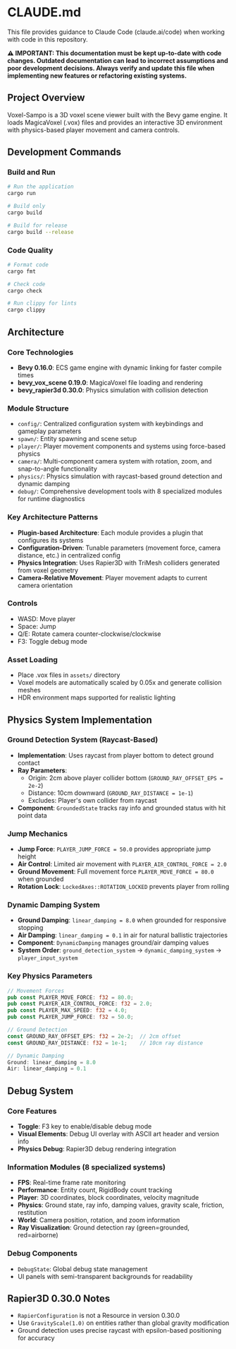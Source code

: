 # CLAUDE.md

This file provides guidance to Claude Code (claude.ai/code) when working with code in this repository.

**⚠️ IMPORTANT: This documentation must be kept up-to-date with code changes. Outdated documentation can lead to incorrect assumptions and poor development decisions. Always verify and update this file when implementing new features or refactoring existing systems.**

## Project Overview

Voxel-Sampo is a 3D voxel scene viewer built with the Bevy game engine. It loads MagicaVoxel (.vox) files and provides an interactive 3D environment with physics-based player movement and camera controls.

## Development Commands

### Build and Run
```bash
# Run the application
cargo run

# Build only
cargo build

# Build for release
cargo build --release
```

### Code Quality
```bash
# Format code
cargo fmt

# Check code
cargo check

# Run clippy for lints
cargo clippy
```

## Architecture

### Core Technologies
- **Bevy 0.16.0**: ECS game engine with dynamic linking for faster compile times
- **bevy_vox_scene 0.19.0**: MagicaVoxel file loading and rendering
- **bevy_rapier3d 0.30.0**: Physics simulation with collision detection

### Module Structure
- `config/`: Centralized configuration system with keybindings and gameplay parameters
- `spawn/`: Entity spawning and scene setup
- `player/`: Player movement components and systems using force-based physics
- `camera/`: Multi-component camera system with rotation, zoom, and snap-to-angle functionality
- `physics/`: Physics simulation with raycast-based ground detection and dynamic damping
- `debug/`: Comprehensive development tools with 8 specialized modules for runtime diagnostics

### Key Architecture Patterns
- **Plugin-based Architecture**: Each module provides a plugin that configures its systems
- **Configuration-Driven**: Tunable parameters (movement force, camera distance, etc.) in centralized config
- **Physics Integration**: Uses Rapier3D with TriMesh colliders generated from voxel geometry
- **Camera-Relative Movement**: Player movement adapts to current camera orientation

### Controls
- WASD: Move player
- Space: Jump
- Q/E: Rotate camera counter-clockwise/clockwise
- F3: Toggle debug mode

### Asset Loading
- Place .vox files in `assets/` directory  
- Voxel models are automatically scaled by 0.05x and generate collision meshes
- HDR environment maps supported for realistic lighting

## Physics System Implementation

### Ground Detection System (Raycast-Based)
- **Implementation**: Uses raycast from player bottom to detect ground contact
- **Ray Parameters**: 
  - Origin: 2cm above player collider bottom (`GROUND_RAY_OFFSET_EPS = 2e-2`)
  - Distance: 10cm downward (`GROUND_RAY_DISTANCE = 1e-1`)
  - Excludes: Player's own collider from raycast
- **Component**: `GroundedState` tracks ray info and grounded status with hit point data

### Jump Mechanics
- **Jump Force**: `PLAYER_JUMP_FORCE = 50.0` provides appropriate jump height
- **Air Control**: Limited air movement with `PLAYER_AIR_CONTROL_FORCE = 2.0`
- **Ground Movement**: Full movement force `PLAYER_MOVE_FORCE = 80.0` when grounded
- **Rotation Lock**: `LockedAxes::ROTATION_LOCKED` prevents player from rolling

### Dynamic Damping System
- **Ground Damping**: `linear_damping = 8.0` when grounded for responsive stopping
- **Air Damping**: `linear_damping = 0.1` in air for natural ballistic trajectories
- **Component**: `DynamicDamping` manages ground/air damping values
- **System Order**: `ground_detection_system` → `dynamic_damping_system` → `player_input_system`

### Key Physics Parameters
```rust
// Movement Forces
pub const PLAYER_MOVE_FORCE: f32 = 80.0;
pub const PLAYER_AIR_CONTROL_FORCE: f32 = 2.0;
pub const PLAYER_MAX_SPEED: f32 = 4.0;
pub const PLAYER_JUMP_FORCE: f32 = 50.0;

// Ground Detection
const GROUND_RAY_OFFSET_EPS: f32 = 2e-2;  // 2cm offset
const GROUND_RAY_DISTANCE: f32 = 1e-1;    // 10cm ray distance

// Dynamic Damping
Ground: linear_damping = 8.0
Air: linear_damping = 0.1
```

## Debug System

### Core Features
- **Toggle**: F3 key to enable/disable debug mode
- **Visual Elements**: Debug UI overlay with ASCII art header and version info
- **Physics Debug**: Rapier3D debug rendering integration

### Information Modules (8 specialized systems)
- **FPS**: Real-time frame rate monitoring
- **Performance**: Entity count, RigidBody count tracking
- **Player**: 3D coordinates, block coordinates, velocity magnitude
- **Physics**: Ground state, ray info, damping values, gravity scale, friction, restitution
- **World**: Camera position, rotation, and zoom information
- **Ray Visualization**: Ground detection ray (green=grounded, red=airborne)

### Debug Components
- `DebugState`: Global debug state management
- UI panels with semi-transparent backgrounds for readability

## Rapier3D 0.30.0 Notes
- `RapierConfiguration` is not a Resource in version 0.30.0
- Use `GravityScale(1.0)` on entities rather than global gravity modification
- Ground detection uses precise raycast with epsilon-based positioning for accuracy